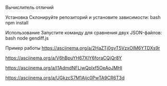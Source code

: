 Вычислитель отличий

Установка
Склонируйте репозиторий и установите зависимости:
bash
npm install

Использование
Запустите команду для сравнения двух JSON-файлов:
bash
node gendiff.js

Пример работы
https://asciinema.org/a/2HaZTj0gvT5VzxOIM6YTDXs9r

https://asciinema.org/a/V6hBpuYH67XIY6foraCQjQr8Y

https://asciinema.org/a/I1AdmdNFLjwQplxf5OeAoJMHI

https://asciinema.org/a/UGkzcS7M1Aijc0PwTA9CR6T3d

